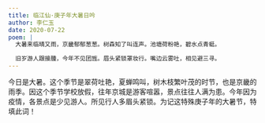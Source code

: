 ```yaml
---
title: 临江仙·庚子年大暑日吟
author: 李仁玉
date: 2020-07-22
poem: |
  大暑来临晴又雨，京畿郁郁葱葱。树森知了叫连声。池塘荷粉艳，碧水点青蜓。

  旧岁游人跟接腫，今年不见团旌。眉头紧锁罩妆行。嘴边云雾吐，相见避三寻。
---
```


今日是大暑。这个季节是翠荷吐艳，夏蝉鸣叫，树木枝繁叶茂的时节，也是京畿的雨季。因这个季节学校放假，往年京城是游客喧嚣，景点往往人满为患。今年因为疫情，各景点是少见游人。所见行人多眉头紧锁。为记这特殊庚子年的大暑节，特填此词！
